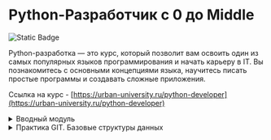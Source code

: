 # Python-Разработчик c 0 до Middle

![Static Badge](https://img.shields.io/badge/py-python-blue?style=plastic&logo=python)

Python-разработка — это курс, который позволит вам освоить один из самых популярных языков программирования и начать карьеру в IT. Вы познакомитесь с основными концепциями языка, научитесь писать простые программы и создавать сложные приложения.  


Ссылка на курс - [https://urban-university.ru/python-developer](https://urban-university.ru/python-developer)


<details>
  <summary>Вводный модуль</summary>
	<ul>
	  <li>Вводный урок по курсу "Python-Разработчик"</li>
	  <li>Установка среды разработки PyCharm и Python</li>
	  <li>[Практическое задание по вводному уроку "Установка среды разработки PyCharm и Python."](Module_00/main.py)</li>
	  <li>Настройка программ</li>
	  <li>Базовые структуры данных</li>
	  <li>[Практическое задание по уроку "Базовые структуры данных"](Module_00/tasks.py)</li>
	  <li>Решение к практическому заданию по теме "Базовые структуры данных"</li>
	  <li>Разбор Github</li>
	</ul>
</details>

<details>
  <summary>Практика GIT. Базовые структуры данных</summary>
	<ul>
	  <li>Динамическая типизация</li>
      <li>[Практическая работа по уроку "Динамическая типизация"](Module_01/main.py)</li>
      <li>Переменные</li>
      <li>[Практическое задание по теме "Переменные"](Module_01/main2.py)</li>
      <li>Строки и Индексация строк</li>
      <li>Практическое задание по уроку "Строки и индексация строк"</li>
      <li>Организация программ и методы строк</li>
      <li>Практическая работа по уроку "Организация программ и методы строк"</li>
      <li>Списки. Индексация и методы списков</li>
      <li>Изменяемые и неизменяемые объекты. Кортежи</li>
      <li>Практическое задание по теме "Неизменяемые и изменяемые объекты. Кортежи"</li>
      <li>Словари и множества</li>
      <li>Практическое задание по теме "Словари и множества"</li>
      <li>Шпаргалка по типам данных в языке программирования Python</li>
      <li>Лекция по GIT</li>
      <li>Дополнительное практическое задание по модулю</li>
      <li>Вебинар по модулям 1 и Вводному модулю</li>
	</ul>
</details>
